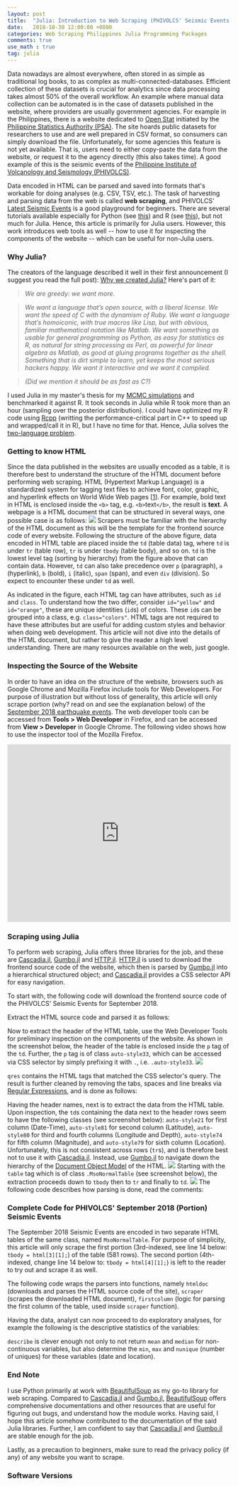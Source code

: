 ```yaml
---
layout: post
title:  "Julia: Introduction to Web Scraping (PHIVOLCS' Seismic Events)"
date:   2018-10-30 12:00:00 +0800
categories: Web Scraping Philippines Julia Programming Packages
comments: true
use_math : true
tag: julia
---
```

Data nowadays are almost everywhere, often stored in as simple as traditional log books, to as complex as multi-connected-databases. Efficient collection of these datasets is crucial for analytics since data processing takes almost 50% of the overall workflow. An example where manual data collection can be automated is in the case of datasets published in the website, where providers are usually government agencies. For example in the Philippines, there is a website dedicated to <a href="http://openstat.psa.gov.ph/" target="_blank">Open Stat</a> initiated by the <a href="https://psa.gov.ph/" target="_blank">Philippine Statistics Authority (PSA)</a>. The site hoards public datasets for researchers to use and are well prepared in CSV format, so consumers can simply download the file. Unfortunately, for some agencies this feature is not yet available. That is, users need to either copy-paste the data from the website, or request it to the agency directly (this also takes time). A good example of this is the seismic events of the <a href="https://www.phivolcs.dost.gov.ph/" target="_blank">Philippine Institute of Volcanology and Seismology (PHIVOLCS)</a>. 

Data encoded in HTML can be parsed and saved into formats that's workable for doing analyses (e.g. CSV, TSV, etc.). The task of harvesting and parsing data from the web is called **web scraping**, and PHIVOLCS' <a href="https://www.phivolcs.dost.gov.ph/html/update_SOEPD/EQLatest.html" target="_blank">Latest Seismic Events</a> is a good playground for beginners. There are several tutorials available especially for Python (see <a href="https://www.dataquest.io/blog/web-scraping-tutorial-python/" target="_blank">this</a>) and R (see <a href="https://www.analyticsvidhya.com/blog/2017/03/beginners-guide-on-web-scraping-in-r-using-rvest-with-hands-on-knowledge/" target="_blank">this</a>), but not much for Julia. Hence, this article is primarily for Julia users. However, this work introduces web tools as well -- how to use it for inspecting the components of the website -- which can be useful for non-Julia users.

### Why Julia?
The creators of the language described it well in their first announcement (I suggest you read the full post): <a href="https://julialang.org/blog/2012/02/why-we-created-julia" target="_blank">Why we created Julia?</a> Here's part of it:

> *We are greedy: we want more.*

> *We want a language that’s open source, with a liberal license. We want the speed of C with the dynamism of Ruby. We want a language that’s homoiconic, with true macros like Lisp, but with obvious, familiar mathematical notation like Matlab. We want something as usable for general programming as Python, as easy for statistics as R, as natural for string processing as Perl, as powerful for linear algebra as Matlab, as good at gluing programs together as the shell. Something that is dirt simple to learn, yet keeps the most serious hackers happy. We want it interactive and we want it compiled.*

> *(Did we mention it should be as fast as C?)*

I used Julia in my master's thesis for my <a href="https://en.wikipedia.org/wiki/Markov_chain_Monte_Carlo" target="_blank">MCMC simulations</a> and benchmarked it against R. It took seconds in Julia while R took more than an hour (sampling over the posterior distribution). I could have optimized my R code using <a href="http://www.rcpp.org/" target="_blank">Rcpp</a> (writting the performance-critical part in C++ to speed up and wrapped/call it in R), but I have no time for that. Hence, Julia solves the <a href="https://www.quora.com/What-is-the-2-language-problem-in-data-science" target="_blank">two-language problem</a>.

### Getting to know HTML
Since the data published in the websites are usually encoded as a table, it is therefore best to understand the structure of the HTML document before performing web scraping. HTML (Hypertext Markup Language) is a standardized system for tagging text files to achieve font, color, graphic, and hyperlink effects on World Wide Web pages \[<a href="https://www.google.com/search?q=what+is+HTML&ie=utf-8&oe=utf-8&client=firefox-b-ab" target="_blank">1</a>\]. For example, bold text in HTML is enclosed inside the `<b>` tag, e.g. `<b>`text`</b>`, the result is <b>text</b>. A webpage is a HTML document that can be structured in several ways, one possible case is as follows:
<img src="http://drive.google.com/uc?export=view&id=1WW3yUzJ5ZhGRNPYolM_S4dsJ5ts5urPU">
Scrapers must be familiar with the hierarchy of the HTML document as this will be the template for the frontend source code of every website. Following the structure of the above figure, data encoded in HTML table are placed inside the `td` (table data) tag, where `td` is under `tr` (table row), `tr` is under `tbody` (table body), and so on. `td` is the lowest level tag (sorting by hierarchy) from the figure above that can contain data. However, `td` can also take precedence over `p` (paragraph), `a` (hyperlink), `b` (bold), `i` (italic), `span` (span), and even `div` (division). So expect to encounter these under `td` as well.

As indicated in the figure, each HTML tag can have attributes, such as `id` and `class`. To understand how the two differ, consider `id="yellow"` and `id="orange"`, these are unique identities (`id`s) of colors. These `id`s can be grouped into a class, e.g. `class="colors"`. HTML tags are not required to have these attributes but are useful for adding custom styles and behavior when doing web development. This article will not dive into the details of the HTML document, but rather to give the reader a high level understanding. There are many resources available on the web, just google.
### Inspecting the Source of the Website
In order to have an idea on the structure of the website, browsers such as Google Chrome and Mozilla Firefox include tools for Web Developers. For purpose of illustration but without loss of generality, this article will only scrape portion (why? read on and see the explanation below) of the <a href="https://www.phivolcs.dost.gov.ph/html/update_SOEPD/EQLatest-Monthly/2018/2018_September.html" target="_blank">September 2018 earthquake events</a>. The web developer tools can be accessed from <b>Tools > Web Developer</b> in Firefox, and can be accessed from <b>View > Developer</b> in Google Chrome. The following video shows how to use the inspector tool of the Mozilla Firefox.
<iframe width="100%" height="400px" src="https://www.youtube.com/embed/RJEnugditnA" frameborder="0" allow="autoplay; encrypted-media" allowfullscreen></iframe>

### Scraping using Julia
To perform web scraping, Julia offers three libraries for the job, and these are <a href="https://github.com/Algocircle/Cascadia.jl" target="_blank">Cascadia.jl</a>, <a href="https://github.com/JuliaWeb/Gumbo.jl" target="_blank">Gumbo.jl</a> and <a href="https://github.com/JuliaWeb/HTTP.jl" target="_blank">HTTP.jl</a>. <a href="https://github.com/JuliaWeb/HTTP.jl" target="_blank">HTTP.jl</a> is used to download the frontend source code of the website, which then is parsed by <a href="https://github.com/JuliaWeb/Gumbo.jl" target="_blank">Gumbo.jl</a> into a hierarchical structured object; and <a href="https://github.com/Algocircle/Cascadia.jl" target="_blank">Cascadia.jl</a> provides a CSS selector API for easy navigation.

To start with, the following code will download the frontend source code of the PHIVOLCS' Seismic Events for September 2018. 
<script src="https://gist.github.com/alstat/4e5bbbb9587b6506c4341a8097804c69.js"></script>
Extract the HTML source code and parsed it as follows:
<script src="https://gist.github.com/alstat/deb9ef2abe52af58fc03be63f0482ccf.js"></script>
Now to extract the header of the HTML table, use the Web Developer Tools for preliminary inspection on the components of the website. As shown in the screenshot below, the header of the table is enclosed inside the `p` tag of the `td`. Further, the `p` tag is of class `auto-style33`, which can be accessed via CSS selector by simply prefixing it with `.`, i.e. `.auto-style33`.
<img src="http://drive.google.com/uc?export=view&id=1LVNFZRHdT-o-vX-0dLiBMiVv3872LXpE">
<script src="https://gist.github.com/alstat/63c8855a48c9a33669c9bdd4d3ae2e9a.js"></script>
`qres` contains the HTML tags that matched the CSS selector's query. The result is further cleaned by removing the tabs, spaces and line breaks via <a href="https://en.wikipedia.org/wiki/Regular_expression" target="_blank">Regular Expressions</a>, and is done as follows:
<script src="https://gist.github.com/alstat/94e5af21b303b995d93af24a8ae69841.js"></script>
Having the header names, next is to extract the data from the HTML table. Upon inspection, the `td`s containing the data next to the header rows seem to have the following classes (see screenshot below): `auto-style21` for first column (Date-Time), `auto-style81` for second column (Latitude), `auto-style80` for third and fourth columns (Longitude and Depth), `auto-style74` for fifth column (Magnitude), and `auto-style79` for sixth column (Location). Unfortunately, this is not consistent across rows (`tr`s), and is therefore best not to use it with <a href="https://github.com/Algocircle/Cascadia.jl" target="_blank">Cascadia.jl</a>. Instead, use <a href="https://github.com/JuliaWeb/Gumbo.jl" target="_blank">Gumbo.jl</a> to navigate down the hierarchy of the <a href="" target="_blank">Document Object Model</a> of the HTML.
<img src="http://drive.google.com/uc?export=view&id=1XEkudOAB7o4Cix5CY4tqSJe2J0BpoJ_G">
Starting with the `table` tag which is of class `.MsoNormalTable` (see screenshot below), the extraction proceeds down to `tbody` then to `tr` and finally to `td`.
<img src="http://drive.google.com/uc?export=view&id=1x3N58LE_5ENyzMbyyhrx8Zrlgp40EBNI">
The following code describes how parsing is done, read the comments:
<script src="https://gist.github.com/alstat/b4fbfe5dc8330ef16ad1abc05d44056f.js"></script>

### Complete Code for PHIVOLCS' September 2018 (Portion) Seismic Events
The September 2018 Seismic Events are encoded in two separate HTML tables of the same class, named `MsoNormalTable`. For purpose of simplicity, this article will only scrape the first portion (3rd-indexed, see line 14 below: `tbody = html[3][1];`) of the table (581 rows). The second portion (4th-indexed, change line 14 below to: `tbody = html[4][1];`) is left to the reader to try out and scrape it as well.

The following code wraps the parsers into functions, namely `htmldoc` (downloads and parses the HTML source code of the site), `scraper` (scrapes the downloaded HTML document), `firstcolumn` (logic for parsing the first column of the table, used inside `scraper` function).
<script src="https://gist.github.com/alstat/698125867d853b941ab4284de34d9362.js"></script>
<script src="https://gist.github.com/alstat/5b7463964703db410b05214f124bf028.js"></script>
Having the data, analyst can now proceed to do exploratory analyses, for example the following is the descriptive statistics of the variables:
<script src="https://gist.github.com/alstat/8e7506524552f00bf8d8cdb690bda27b.js"></script>
`describe` is clever enough not only to not return `mean` and `median` for non-continuous variables, but also determine the `min`, `max` and `nunique` (number of uniques) for these variables (date and location).
### End Note
I use Python primarily at work with <a href="https://www.crummy.com/software/BeautifulSoup/bs4/doc/" target="_blank">BeautifulSoup</a> as my go-to library for web scraping. Compared to <a href="https://github.com/Algocircle/Cascadia.jl" target="_blank">Cascadia.jl</a> and <a href="https://github.com/JuliaWeb/Gumbo.jl" target="_blank">Gumbo.jl</a>, <a href="https://www.crummy.com/software/BeautifulSoup/bs4/doc/" target="_blank">BeautifulSoup</a> offers comprehensive documentations and other resources that are useful for figuring out bugs, and understand how the module works. Having said, I hope this article somehow contributed to the documentation of the said Julia libraries. Further, I am confident to say that <a href="https://github.com/Algocircle/Cascadia.jl" target="_blank">Cascadia.jl</a> and <a href="https://github.com/JuliaWeb/Gumbo.jl" target="_blank">Gumbo.jl</a> are stable enough for the job.

Lastly, as a precaution to beginners, make sure to read the privacy policy (if any) of any website you want to scrape.

### Software Versions
<script src="https://gist.github.com/alstat/12f52ef5b2c76fdeb5f927fc3239c613.js"></script>